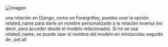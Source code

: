 ![imagen](https://github.com/user-attachments/assets/f1621f73-7d52-4f28-b9a1-807d931efb6f)

una relación en Django, como un ForeignKey, puedes usar la opción related_name para darle un nombre personalizado a la relación inversa (es decir, para acceder desde el modelo relacionado).
Si no se usa related_name, se puede usar el nombre del modelo en minúsculas seguido de _set.all



